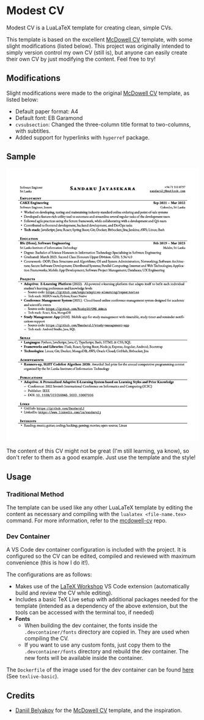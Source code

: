 # Modest CV
Modest CV is a LuaLaTeX template for creating clean, simple CVs.

This template is based on the excellent [McDowell CV](https://github.com/dnl-blkv/mcdowell-cv) template, with some slight modifications (listed below). This project was originally intended to simply version control my own CV (still is), but anyone can easily create their own CV by just modifying the content. Feel free to try!

## Modifications
Slight modifications were made to the original [McDowell CV](https://github.com/dnl-blkv/mcdowell-cv) template, as listed below:
- Default paper format: A4
- Default font: EB Garamond
- `cvsubsection`: Changed the three-column title format to two-columns, with subtitles.
- Added support for hyperlinks with `hyperref` package.

## Sample
<kbd><img src="sample.png"></kbd>

The content of this CV might not be great (I'm still learning, ya know), so don't refer to them as a good example. Just use the template and the style!

## Usage
### Traditional Method
The template can be used like any other LuaLaTeX template by editing the content as necessary and compiling with the `lualatex <file-name.tex>` command. For more information, refer to the [mcdowell-cv](https://github.com/dnl-blkv/mcdowell-cv#build-instructions) repo.
### Dev Container
A VS Code dev container configuration is included with the project. It is configured so the CV can be edited, compiled and reviewed with maximum convenience (this is how I do it!).

The configurations are as follows:
- Makes use of the [LaTeX Workshop](https://marketplace.visualstudio.com/items?itemName=James-Yu.latex-workshop) VS Code extension (automatically build and review the CV while editing).
- Includes a basic TeX Live setup with additional packages needed for the template (intended as a dependency of the above extension, but the tools can be accessed with the terminal too, if needed)
- **Fonts**
  - When building the dev container, the fonts inside the `.devcontainer/fonts` directory are copied in. They are used when compiling the CV.
  - If you want to use any custom fonts, just copy them to the `.devcontainer/fonts` directory and rebuild the dev container. The new fonts will be available inside the container.

The `Dockerfile` of the image used for the dev container can be found [here](https://github.com/SandaruLJ/dockerfiles) (See `texlive-basic`).

## Credits
- [Daniil Belyakov](https://github.com/dnl-blkv) for the [McDowell CV](https://github.com/dnl-blkv/mcdowell-cv) template, and the inspiration.
